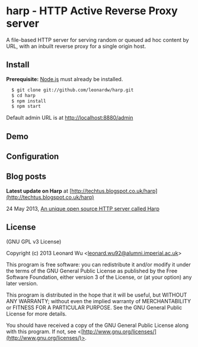 # harp - HTTP Active Reverse Proxy server

A file-based HTTP server for serving random or queued ad hoc content by URL,
with an inbuilt reverse proxy for a single origin host.


## Install

**Prerequisite:** [Node.js](http://nodejs.org/) must already be installed.

```sh
  $ git clone git://github.com/leonardw/harp.git
  $ cd harp
  $ npm install
  $ npm start
```

Default admin URL is at [http://localhost:8880/admin](http://localhost:8880/admin)

## Demo


## Configuration


## Blog posts
**Latest update on Harp** at [http://techtus.blogspot.co.uk/harp](http://techtus.blogspot.co.uk/harp)

24 May 2013, [An unique open source HTTP server called Harp](http://techtus.blogspot.co.uk/2013/05/a-unique-open-source-http-server-called.html)


## License
(GNU GPL v3 License)

Copyright (c) 2013 Leonard Wu <[leonard.wu92@alumni.imperial.ac.uk](mailto:leonard.wu92@alumni.imperial.ac.uk)>

This program is free software: you can redistribute it and/or modify
it under the terms of the GNU General Public License as published by
the Free Software Foundation, either version 3 of the License, or
(at your option) any later version.

This program is distributed in the hope that it will be useful,
but WITHOUT ANY WARRANTY; without even the implied warranty of
MERCHANTABILITY or FITNESS FOR A PARTICULAR PURPOSE.  See the
GNU General Public License for more details.

You should have received a copy of the GNU General Public License
along with this program.  If not, see <[http://www.gnu.org/licenses/](http://www.gnu.org/licenses/)>.
